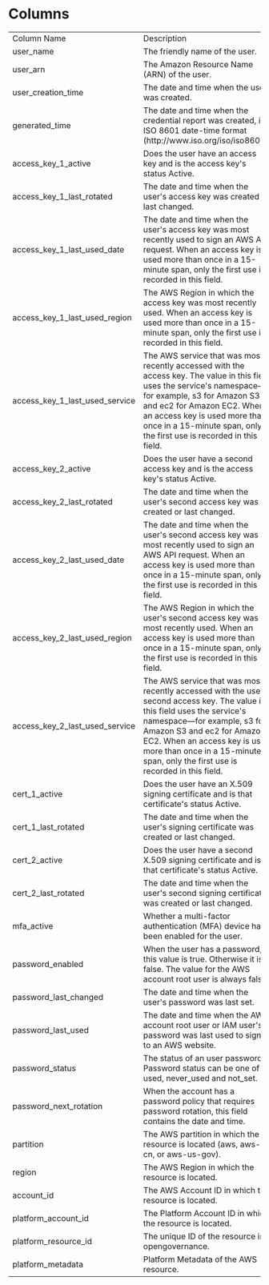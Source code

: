 # Columns  

<table>
	<tr><td>Column Name</td><td>Description</td></tr>
	<tr><td>user_name</td><td>The friendly name of the user.</td></tr>
	<tr><td>user_arn</td><td>The Amazon Resource Name (ARN) of the user.</td></tr>
	<tr><td>user_creation_time</td><td>The date and time when the user was created.</td></tr>
	<tr><td>generated_time</td><td>The date and time when the credential report was created, in ISO 8601 date-time format (http://www.iso.org/iso/iso8601).</td></tr>
	<tr><td>access_key_1_active</td><td>Does the user have an access key and is the access key&#39;s status Active.</td></tr>
	<tr><td>access_key_1_last_rotated</td><td>The date and time when the user&#39;s access key was created or last changed.</td></tr>
	<tr><td>access_key_1_last_used_date</td><td>The date and time when the user&#39;s access key was most recently used to sign an AWS API request. When an access key is used more than once in a 15-minute span, only the first use is recorded in this field.</td></tr>
	<tr><td>access_key_1_last_used_region</td><td>The AWS Region in which the access key was most recently used. When an access key is used more than once in a 15-minute span, only the first use is recorded in this field.</td></tr>
	<tr><td>access_key_1_last_used_service</td><td>The AWS service that was most recently accessed with the access key. The value in this field uses the service&#39;s namespace—for example, s3 for Amazon S3 and ec2 for Amazon EC2. When an access key is used more than once in a 15-minute span, only the first use is recorded in this field.</td></tr>
	<tr><td>access_key_2_active</td><td>Does the user have a second access key and is the access key&#39;s status Active.</td></tr>
	<tr><td>access_key_2_last_rotated</td><td>The date and time when the user&#39;s second access key was created or last changed.</td></tr>
	<tr><td>access_key_2_last_used_date</td><td>The date and time when the user&#39;s second access key was most recently used to sign an AWS API request. When an access key is used more than once in a 15-minute span, only the first use is recorded in this field.</td></tr>
	<tr><td>access_key_2_last_used_region</td><td>The AWS Region in which the user&#39;s second access key was most recently used. When an access key is used more than once in a 15-minute span, only the first use is recorded in this field.</td></tr>
	<tr><td>access_key_2_last_used_service</td><td>The AWS service that was most recently accessed with the user&#39;s second access key. The value in this field uses the service&#39;s namespace—for example, s3 for Amazon S3 and ec2 for Amazon EC2. When an access key is used more than once in a 15-minute span, only the first use is recorded in this field.</td></tr>
	<tr><td>cert_1_active</td><td>Does the user have an X.509 signing certificate and is that certificate&#39;s status Active.</td></tr>
	<tr><td>cert_1_last_rotated</td><td>The date and time when the user&#39;s signing certificate was created or last changed.</td></tr>
	<tr><td>cert_2_active</td><td>Does the user have a second X.509 signing certificate and is that certificate&#39;s status Active.</td></tr>
	<tr><td>cert_2_last_rotated</td><td>The date and time when the user&#39;s second signing certificate was created or last changed.</td></tr>
	<tr><td>mfa_active</td><td>Whether a multi-factor authentication (MFA) device has been enabled for the user.</td></tr>
	<tr><td>password_enabled</td><td>When the user has a password, this value is true. Otherwise it is false. The value for the AWS account root user is always false.</td></tr>
	<tr><td>password_last_changed</td><td>The date and time when the user&#39;s password was last set.</td></tr>
	<tr><td>password_last_used</td><td>The date and time when the AWS account root user or IAM user&#39;s password was last used to sign in to an AWS website.</td></tr>
	<tr><td>password_status</td><td>The status of an user password. Password status can be one of used, never_used and not_set.</td></tr>
	<tr><td>password_next_rotation</td><td>When the account has a password policy that requires password rotation, this field contains the date and time.</td></tr>
	<tr><td>partition</td><td>The AWS partition in which the resource is located (aws, aws-cn, or aws-us-gov).</td></tr>
	<tr><td>region</td><td>The AWS Region in which the resource is located.</td></tr>
	<tr><td>account_id</td><td>The AWS Account ID in which the resource is located.</td></tr>
	<tr><td>platform_account_id</td><td>The Platform Account ID in which the resource is located.</td></tr>
	<tr><td>platform_resource_id</td><td>The unique ID of the resource in opengovernance.</td></tr>
	<tr><td>platform_metadata</td><td>Platform Metadata of the AWS resource.</td></tr>
</table>